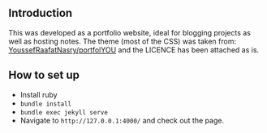 ## Introduction

This was developed as a portfolio website, ideal for blogging projects as well as hosting notes.
The theme (most of the CSS) was taken from: [YoussefRaafatNasry/portfolYOU](https://github.com/YoussefRaafatNasry/portfolYOU) and the LICENCE has been attached as is. 

## How to set up

- Install ruby
- `bundle install`
- `bundle exec jekyll serve`
- Navigate to `http://127.0.0.1:4000/` and check out the page.

<script type="text/javascript" src="//cdnjs.cloudflare.com/ajax/libs/mathjax/2.7.3/MathJax.js?config=TeX-MML-AM_CHTML%2CSafe.js&amp;ver=5.5.3" id="mathjax-js"></script>

